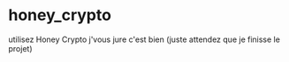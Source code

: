 # honey_crypto

utilisez Honey Crypto j'vous jure c'est bien (juste attendez que je finisse le projet)